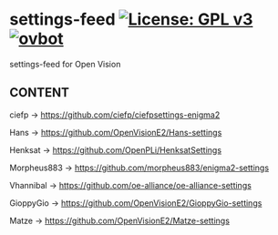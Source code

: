 settings-feed [![License: GPL v3](https://img.shields.io/badge/License-GPLv3-blue.svg)](https://www.gnu.org/licenses/gpl-3.0) [![ovbot](https://github.com/OpenVisionE2/settings-feed/actions/workflows/ovbot.yml/badge.svg)](https://github.com/OpenVisionE2/settings-feed/actions/workflows/ovbot.yml)
=============
settings-feed for Open Vision

## CONTENT
ciefp -> https://github.com/ciefp/ciefpsettings-enigma2

Hans -> https://github.com/OpenVisionE2/Hans-settings

Henksat -> https://github.com/OpenPLi/HenksatSettings

Morpheus883 -> https://github.com/morpheus883/enigma2-settings

Vhannibal -> https://github.com/oe-alliance/oe-alliance-settings

GioppyGio -> https://github.com/OpenVisionE2/GioppyGio-settings

Matze -> https://github.com/OpenVisionE2/Matze-settings

